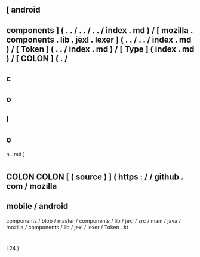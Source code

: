 [
android
-
components
]
(
.
.
/
.
.
/
.
.
/
index
.
md
)
/
[
mozilla
.
components
.
lib
.
jexl
.
lexer
]
(
.
.
/
.
.
/
index
.
md
)
/
[
Token
]
(
.
.
/
index
.
md
)
/
[
Type
]
(
index
.
md
)
/
[
COLON
]
(
.
/
-
c
-
o
-
l
-
o
-
n
.
md
)
#
COLON
COLON
[
(
source
)
]
(
https
:
/
/
github
.
com
/
mozilla
-
mobile
/
android
-
components
/
blob
/
master
/
components
/
lib
/
jexl
/
src
/
main
/
java
/
mozilla
/
components
/
lib
/
jexl
/
lexer
/
Token
.
kt
#
L24
)
